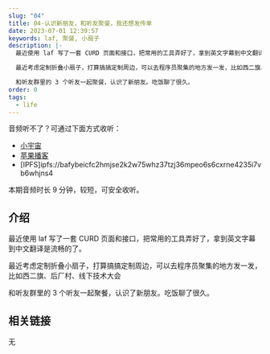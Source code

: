 ```yaml
---
slug: "04"
title: 04-认识新朋友，和听友聚餐，我还想发传单
date: 2023-07-01 12:39:57
keywords: laf, 聚餐, 小扇子
description: |-
  最近使用 laf 写了一套 CURD 页面和接口，把常用的工具弄好了，拿到英文字幕到中文翻译是流畅的了。

  最近考虑定制折叠小扇子，打算搞搞定制周边，可以去程序员聚集的地方发一发，比如西二旗、后厂村、线下技术大会

  和听友群里的 3 个听友一起聚餐，认识了新朋友。吃饭聊了很久。
order: 0
tags:
  - life
---
```


音频听不了？可通过下面方式收听：

- [小宇宙](https://www.xiaoyuzhoufm.com/episode/649f09ccec448b75fd7bf782)
- [苹果播客](https://podcasts.apple.com/cn/podcast/%E5%92%BF%E5%91%80-%E8%83%BD%E8%B7%91%E5%B0%B1%E8%A1%8C/id1695704262?i=1000619244613)
- [IPFS]ipfs://bafybeicfc2hmjse2k2w75whz37tzj36mpeo6s6cxrne4235i7vb6whjns4

本期音频时长 9 分钟，较短，可安全收听。

## 介绍

最近使用 laf 写了一套 CURD 页面和接口，把常用的工具弄好了，拿到英文字幕到中文翻译是流畅的了。

最近考虑定制折叠小扇子，打算搞搞定制周边，可以去程序员聚集的地方发一发，比如西二旗、后厂村、线下技术大会

和听友群里的 3 个听友一起聚餐，认识了新朋友。吃饭聊了很久。

## 相关链接

无
